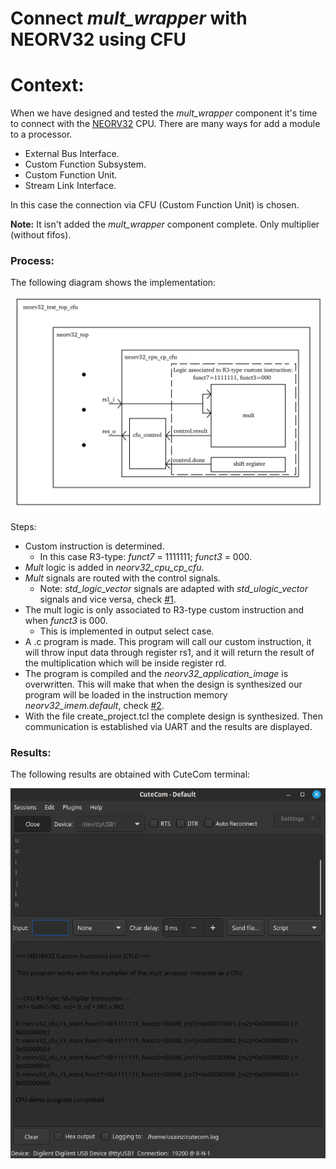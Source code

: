 # Connect *mult_wrapper* with NEORV32 using CFU

# Context:

When we have designed and tested the *mult_wrapper* component it's time to connect with the [NEORV32](https://github.com/stnolting/neorv32) CPU. There are many ways for add a module to a processor.

- External Bus Interface.
- Custom Function Subsystem.
- Custom Function Unit.
- Stream Link Interface.

In this case the connection via CFU (Custom Function Unit) is chosen.

**Note:** It isn't added the *mult_wrapper* component complete. Only multiplier (without fifos).

### Process:

The following diagram shows the implementation: 

![Plano](https://raw.githubusercontent.com/Unike267/Photos/master/UNI-Photos/Practices/cfu_plano.png)

Steps:

- Custom instruction is determined. 
    - In this case R3-type: *funct7* = 1111111; *funct3* = 000.
- *Mult* logic is added in *neorv32_cpu_cp_cfu*.
- *Mult* signals are routed with the control signals.
    - Note: *std_logic_vector* signals are adapted with *std_ulogic_vector* signals and vice versa, check [#1](https://github.com/Unike267/Practices/issues/1).
- The mult logic is only associated to R3-type custom instruction and when *funct3* is 000.
    - This is implemented in output select case.
- A .c program is made. This program will call our custom instruction, it will throw input data through register rs1, and it will return the result of the multiplication which will be inside register rd.
- The program is compiled and the *neorv32_application_image* is overwritten. This will make that when the design is synthesized our program will be loaded in the instruction memory *neorv32_imem.default*, check [#2](https://github.com/Unike267/Practices/issues/2).
- With the file create_project.tcl the complete design is synthesized. Then communication is established via UART and the results are displayed.

### Results:

The following results are obtained with CuteCom terminal:

![Result](https://raw.githubusercontent.com/Unike267/Photos/master/UNI-Photos/Practices/cfu_result.png)

    
